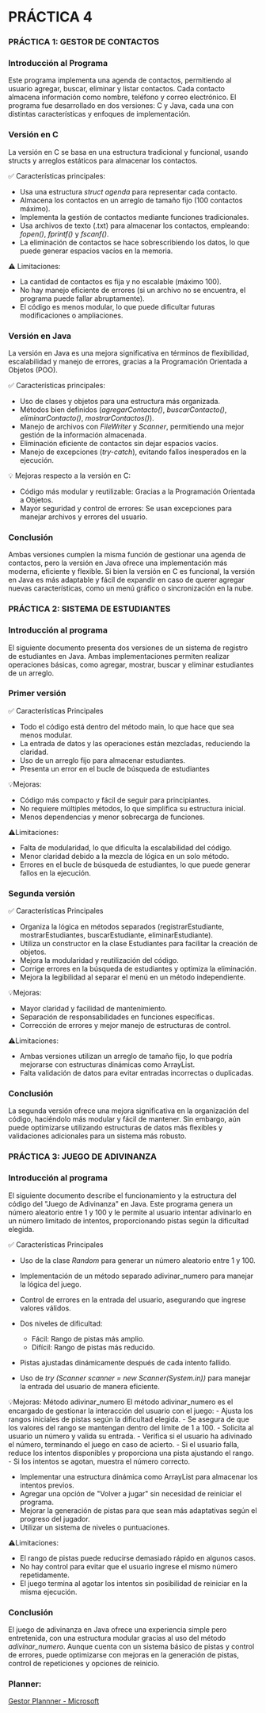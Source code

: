 # PRÁCTICA 4

### PRÁCTICA 1: GESTOR DE CONTACTOS

###  Introducción al Programa
Este programa implementa una agenda de contactos, permitiendo al usuario agregar, buscar, eliminar y listar contactos. Cada contacto almacena información como nombre, teléfono y correo electrónico.
El programa fue desarrollado en dos versiones: C y Java, cada una con distintas características y enfoques de implementación.

### Versión en C
La versión en C se basa en una estructura tradicional y funcional, usando structs y arreglos estáticos para almacenar los contactos.

✅ Características principales:
- Usa una estructura *struct agenda* para representar cada contacto.
- Almacena los contactos en un arreglo de tamaño fijo (100 contactos máximo).
- Implementa la gestión de contactos mediante funciones tradicionales.
- Usa archivos de texto (.txt) para almacenar los contactos, empleando:  *fopen()*, *fprintf()* y *fscanf()*.
- La eliminación de contactos se hace sobrescribiendo los datos, lo que puede generar espacios vacíos en la memoria.

⚠️ Limitaciones:
- La cantidad de contactos es fija y no escalable (máximo 100).
- No hay manejo eficiente de errores (si un archivo no se encuentra, el programa puede fallar abruptamente).
- El código es menos modular, lo que puede dificultar futuras modificaciones o ampliaciones.

### Versión en Java
La versión en Java es una mejora significativa en términos de flexibilidad, escalabilidad y manejo de errores, gracias a la Programación Orientada a Objetos (POO).

✅ Características principales:
- Uso de clases y objetos para una estructura más organizada.
- Métodos bien definidos (*agregarContacto()*, *buscarContacto()*, *eliminarContacto()*, *mostrarContactos()*).
- Manejo de archivos con *FileWriter* y *Scanner*, permitiendo una mejor gestión de la información almacenada.
- Eliminación eficiente de contactos sin dejar espacios vacíos.
- Manejo de excepciones (*try-catch*), evitando fallos inesperados en la ejecución.

💡 Mejoras respecto a la versión en C:
- Código más modular y reutilizable: Gracias a la Programación Orientada a Objetos.
- Mayor seguridad y control de errores: Se usan excepciones para manejar archivos y errores del usuario.

### Conclusión
Ambas versiones cumplen la misma función de gestionar una agenda de contactos, pero la versión en Java ofrece una implementación más moderna, eficiente y flexible.
Si bien la versión en C es funcional, la versión en Java es más adaptable y fácil de expandir en caso de querer agregar nuevas características, como un menú gráfico o sincronización en la nube.

### PRÁCTICA 2: SISTEMA DE ESTUDIANTES

### Introducción al programa
El siguiente documento presenta dos versiones de un sistema de registro de estudiantes en Java. Ambas implementaciones permiten realizar operaciones básicas, como agregar, mostrar, buscar y eliminar estudiantes de un arreglo.

### Primer versión
✅ Características Principales
- Todo el código está dentro del método main, lo que hace que sea menos modular.
- La entrada de datos y las operaciones están mezcladas, reduciendo la claridad.
- Uso de un arreglo fijo para almacenar estudiantes.
- Presenta un error en el bucle de búsqueda de estudiantes

💡Mejoras:
- Código más compacto y fácil de seguir para principiantes.
- No requiere múltiples métodos, lo que simplifica su estructura inicial.
- Menos dependencias y menor sobrecarga de funciones.

⚠️Limitaciones:
- Falta de modularidad, lo que dificulta la escalabilidad del código.
- Menor claridad debido a la mezcla de lógica en un solo método.
- Errores en el bucle de búsqueda de estudiantes, lo que puede generar fallos en la ejecución.

### Segunda versión
✅ Características Principales
- Organiza la lógica en métodos separados (registrarEstudiante, mostrarEstudiantes, buscarEstudiante, eliminarEstudiante).
- Utiliza un constructor en la clase Estudiantes para facilitar la creación de objetos.
- Mejora la modularidad y reutilización del código.
- Corrige errores en la búsqueda de estudiantes y optimiza la eliminación.
- Mejora la legibilidad al separar el menú en un método independiente.

💡Mejoras:
- Mayor claridad y facilidad de mantenimiento.
- Separación de responsabilidades en funciones específicas.
- Corrección de errores y mejor manejo de estructuras de control.

⚠️Limitaciones:
- Ambas versiones utilizan un arreglo de tamaño fijo, lo que podría mejorarse con estructuras dinámicas como ArrayList.
- Falta validación de datos para evitar entradas incorrectas o duplicadas.

### Conclusión
La segunda versión ofrece una mejora significativa en la organización del código, haciéndolo más modular y fácil de mantener. Sin embargo, aún puede optimizarse utilizando estructuras de datos más flexibles y validaciones adicionales para un sistema más robusto.



### PRÁCTICA 3: JUEGO DE ADIVINANZA

### Introducción al programa
El siguiente documento describe el funcionamiento y la estructura del código del "Juego de Adivinanza" en Java. Este programa genera un número aleatorio entre 1 y 100 y le permite al usuario intentar adivinarlo en un número limitado de intentos, proporcionando pistas según la dificultad elegida.


✅ Características Principales
- Uso de la clase *Random* para generar un número aleatorio entre 1 y 100.
- Implementación de un método separado adivinar_numero para manejar la lógica del juego.
- Control de errores en la entrada del usuario, asegurando que ingrese valores válidos.
- Dos niveles de dificultad:
    - Fácil: Rango de pistas más amplio.
    - Difícil: Rango de pistas más reducido.

- Pistas ajustadas dinámicamente después de cada intento fallido.
- Uso de *try (Scanner scanner = new Scanner(System.in))* para manejar la entrada del usuario de manera eficiente.

💡Mejoras:
Método adivinar_numero
  El método adivinar_numero es el encargado de gestionar la interacción del usuario con el juego:
    - Ajusta los rangos iniciales de pistas según la dificultad elegida.
    - Se asegura de que los valores del rango se mantengan dentro del límite de 1 a 100.
    - Solicita al usuario un número y valida su entrada.
    - Verifica si el usuario ha adivinado el número, terminando el juego en caso de acierto.
    - Si el usuario falla, reduce los intentos disponibles y proporciona una pista ajustando el rango.
    - Si los intentos se agotan, muestra el número correcto.

- Implementar una estructura dinámica como ArrayList para almacenar los intentos previos.
- Agregar una opción de "Volver a jugar" sin necesidad de reiniciar el programa.
- Mejorar la generación de pistas para que sean más adaptativas según el progreso del jugador.
- Utilizar un sistema de niveles o puntuaciones.

⚠️Limitaciones:
- El rango de pistas puede reducirse demasiado rápido en algunos casos.
- No hay control para evitar que el usuario ingrese el mismo número repetidamente.
- El juego termina al agotar los intentos sin posibilidad de reiniciar en la misma ejecución.

### Conclusión
El juego de adivinanza en Java ofrece una experiencia simple pero entretenida, con una estructura modular gracias al uso del método *adivinar_numero*. Aunque cuenta con un sistema básico de pistas y control de errores, puede optimizarse con mejoras en la generación de pistas, control de repeticiones y opciones de reinicio.

### Planner: 
[Gestor Plannner - Microsoft](https://planner.cloud.microsoft/webui/plan/i3dWxSCM70-yFXcRwXqotWQAEkOc/view/grid?tid=f94bf4d9-8097-4794-adf6-a5466ca28563)




